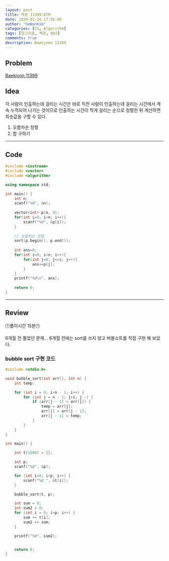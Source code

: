 ```yaml
---
layout: post
title: 백준 11399:ATM
date: 2020-01-10 17:56:00
author: "SeWonKim"
categories: [CS, Algorithm]
tags: [알고리즘, 백준, BOJ]
comments: true
description: Baekjoon 11399
---
```


## Problem

[Baekjoon 11399](https://www.acmicpc.net/problem/11399)


## Idea

각 사람이 인출하는데 걸리는 시간은 바로 직전 사람이 인출하는데 걸리는 시간에서 계속 누적되어 나가는 것이므로 인출하는 시간이 적게 걸리는 순으로 정렬한 뒤 계산하면 최솟값을 구할 수 있다.

1. 오름차순 정렬
2. 합 구하기

---

## Code
```cpp
#include <iostream>
#include <vector>
#include <algorithm>

using namespace std;

int main() {
	int n;
	scanf("%d", &n);
	
	vector<int> p(n, 0);
	for(int i=0; i<n; i++){
		scanf("%d", &p[i]);
	}
	
	// 오름차순 정렬 
	sort(p.begin(), p.end());
	
	int ans=0;
	for(int i=0; i<n; i++){
		for(int j=0; j<=i; j++){
			ans+=p[j];
		}
	}
	printf("%d\n", ans);
	
	return 0;
}
```
---

## Review
🕒풀이시간 15분🕒 

6개월 전 풀었던 문제... 6개월 전에는 sort를 쓰지 않고 버블소트를 직접 구현 해 보았다.

### bubble sort 구현 코드
```cpp
#include <stdio.h>

void bubble_sort(int arr[], int n) {
	int temp;

	for (int i = 0; i<n - 1; i++) {
		for (int j = n - 1; j>i; j--) {
			if (arr[j - 1] > arr[j]) {
				temp = arr[j];
				arr[j] = arr[j - 1];
				arr[j - 1] = temp;
			}
		}
	}
}

int main() {

	int t[1000] = {};

	int p;
	scanf("%d", &p);

	for (int i=0; i<p; i++) {
		scanf("%d ", &t[i]);
	}

	bubble_sort(t, p);

	int sum = 0;
	int sum2 = 0;
	for (int i = 0; i<p; i++) {
		sum += t[i];
		sum2 += sum;
	}

	printf("%d", sum2);


	return 0;
}
```
